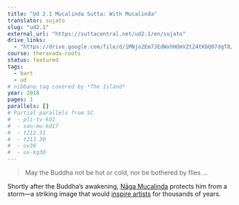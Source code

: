 ```yaml
---
title: "Ud 2.1 Mucalinda Sutta: With Mucalinda"
translator: sujato
slug: "ud2.1"
external_url: "https://suttacentral.net/ud2.1/en/sujato"
drive_links:
  - "https://drive.google.com/file/d/1MNjo2Em7JEdWxhHOmVZt24tKbQ07dgT8/view?usp=drivesdk"
course: theravada-roots
status: featured
tags:
  - bart
  - ud
# nibbana tag covered by *The Island*
year: 2018
pages: 1
parallels: []
# Partial parallels from SC
#  - pli-tv-kd1
#  - san-mu-kd17
#  - t212.31
#  - t213.30
#  - uv30
#  - uv-kg30
---
```


> May the Buddha not be hot or cold, nor be bothered by flies ...

Shortly after the Buddha’s awakening, [Nāga Mucalinda](https://en.wikipedia.org/wiki/Mucalinda) protects him from a storm—a striking image that would [inspire artists](https://www.metmuseum.org/art/collection/search/77730) for thousands of years.
